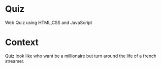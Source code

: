 # Quiz
Web Quiz using HTML,CSS and JavaScript
# Context
Quiz look like who want be a millionaire but turn around the life of a french streamer.

